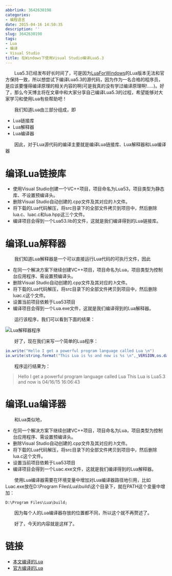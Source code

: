 ```yaml
---
abbrlink: 3642630198
categories:
- 编程语言
date: 2015-04-16 14:50:35
description: ''
slug: 3642630198
tags:
- Lua
- 编译
- Visual Studio
title: 在Windows下使用Visual Studio编译Lua5.3
---
```


&emsp;&emsp;Lua5.3已经发布好长时间了，可是因为[LuaForWindows](http://files.luaforge.net/releases/luaforwindows/luaforwindows)的Lua版本无法和官方保持一致，所以想尝试下编译Lua5.3的源代码，因为作为一名合格的程序员，是应该要懂得编译原理的相关内容的啊(可是我真的没有学过编译原理啊!.....)。好了，那么今天博主将在文章中和大家分享自己编译Lua5.3的过程，希望能够对大家学习和使用Lua有些帮助吧！

<!--more-->

&emsp;&emsp;我们知道Lua由三部分组成，即
* Lua链接库
* Lua解释器
* Lua编译器

&emsp;&emsp;因此，对于Lua源代码的编译主要就是编译Lua链接库、Lua解释器和Lua编译器

# 编译Lua链接库
* 使用Visual Studio创建一个VC++项目，项目命名为Lua53，项目类型为静态库、不设置预编译头。
* 删除Visual Studio自动创建的.cpp文件及其对应的.h文件。
* 将下载的Lua代码解压，将src目录下的全部文件拷贝到项目中，然后删除lua.c、luac.c和lua.hpp这三个文件。
* 编译项目会得到一个Lua53.lib的文件，这就是我们编译得到的Lua链接库。

# 编译Lua解释器
&emsp;&emsp;我们知道Lua解释器是一个可以直接运行Lua代码的可执行文件，因此
* 在同一个解决方案下继续创建VC++项目，项目命名为Lua，项目类型为控制台应用程序、需设置预编译头。
* 删除Visual Studio自动创建的.cpp文件及其对应的.h文件。
* 将下载的Lua代码解压，将src目录下的全部文件拷贝到项目中，然后删除luac.c这个文件。
* 设置当前项目依赖于Lua53项目
* 编译项目会得到一个Lua.exe文件，这就是我们编译得到的Lua解释器。

&emsp;&emsp;运行该程序，我们可以看到下面的结果：

![Lua解释器程序](https://ww1.sinaimg.cn/large/4c36074fly1fz01zxszfqj20it0cdt8t.jpg)

&emsp;&emsp;好了，现在我们来写一个简单的Lua程序：
```Lua
io.write("Hello I get a powerful program language called Lua \n")
io.write(string.format("This Lua is %s and now is %s \n",_VERSION,os.date()))
```

&emsp;&emsp;程序运行结果为：
>Hello I get a powerful program language called Lua
>This Lua is Lua5.3 and now is 04/16/15 16:06:43

# 编译Lua编译器
&emsp;&emsp;和Lua类似地，
* 在同一个解决方案下继续创建VC++项目，项目命名为Lua，项目类型为控制台应用程序、需设置预编译头。
* 删除Visual Studio自动创建的.cpp文件及其对应的.h文件。
* 将下载的Lua代码解压，将src目录下的全部文件拷贝到项目中，然后删除lua.c这个文件。
* 设置当前项目依赖于Lua53项目
* 编译项目会得到一个Luac.exe文件，这就是我们编译得到的Lua解释器。

&emsp;&emsp;使用Lua编译器需要在环境变量中增加对Lua编译器路径地引用，比如Luac.exe放在D:\Program Files\Lua\build\这个目录下，就在PATH这个变量中增加：
```
D:\Program Files\Lua\build;
```
&emsp;&emsp;因为每个人的Lua编译器存放的位置都不同，所以这个就不再赘述了。

&emsp;&emsp;好了，今天的内容就是这样了。

# 链接
* [本文编译的Lua](http://pan.baidu.com/s/1hqs1fX6)
* [官方编译的Lua](http://joedf.users.sourceforge.net/luabuilds/)